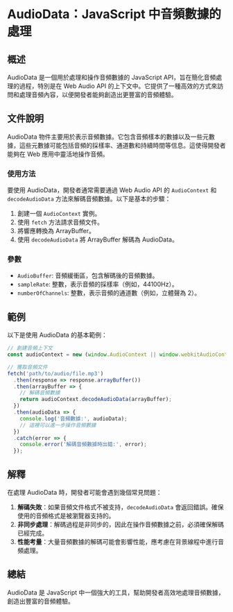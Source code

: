 <!--
Meta Description: # AudioData：JavaScript 中音頻數據的處理 ## 概述 AudioData 是一個用於處理和操作音頻數據的 JavaScript API，旨在簡化音頻處理的過程，特別是在 Web Audio API 的上下文中。它提供了一種高效的方式來訪問和處理音頻內容，以便開發者能夠創造出更豐...
Meta Keywords: audiodata, audiocontext, arraybuffer, javascript, decodeaudiodata
-->

# AudioData：JavaScript 中音頻數據的處理

## 概述
AudioData 是一個用於處理和操作音頻數據的 JavaScript API，旨在簡化音頻處理的過程，特別是在 Web Audio API 的上下文中。它提供了一種高效的方式來訪問和處理音頻內容，以便開發者能夠創造出更豐富的音頻體驗。

## 文件說明
AudioData 物件主要用於表示音頻數據。它包含音頻樣本的數據以及一些元數據，這些元數據可能包括音頻的採樣率、通道數和持續時間等信息。這使得開發者能夠在 Web 應用中靈活地操作音頻。

### 使用方法
要使用 AudioData，開發者通常需要通過 Web Audio API 的 `AudioContext` 和 `decodeAudioData` 方法來解碼音頻數據。以下是基本的步驟：

1. 創建一個 `AudioContext` 實例。
2. 使用 `fetch` 方法請求音頻文件。
3. 將響應轉換為 ArrayBuffer。
4. 使用 `decodeAudioData` 將 ArrayBuffer 解碼為 AudioData。

### 參數
- `AudioBuffer`: 音頻緩衝區，包含解碼後的音頻數據。
- `sampleRate`: 整數，表示音頻的採樣率（例如，44100Hz）。
- `numberOfChannels`: 整數，表示音頻的通道數（例如，立體聲為 2）。

## 範例
以下是使用 AudioData 的基本範例：

```javascript
// 創建音頻上下文
const audioContext = new (window.AudioContext || window.webkitAudioContext)();

// 獲取音頻文件
fetch('path/to/audio/file.mp3')
  .then(response => response.arrayBuffer())
  .then(arrayBuffer => {
    // 解碼音頻數據
    return audioContext.decodeAudioData(arrayBuffer);
  })
  .then(audioData => {
    console.log('音頻數據:', audioData);
    // 這裡可以進一步操作音頻數據
  })
  .catch(error => {
    console.error('解碼音頻數據時出錯:', error);
  });
```

## 解釋
在處理 AudioData 時，開發者可能會遇到幾個常見問題：

1. **解碼失敗**：如果音頻文件格式不被支持，`decodeAudioData` 會返回錯誤。確保使用的音頻格式是被瀏覽器支持的。
2. **非同步處理**：解碼過程是非同步的，因此在操作音頻數據之前，必須確保解碼已經完成。
3. **性能考量**：大量音頻數據的解碼可能會影響性能，應考慮在背景線程中進行音頻處理。

## 總結
AudioData 是 JavaScript 中一個強大的工具，幫助開發者高效地處理音頻數據，創造出豐富的音頻體驗。